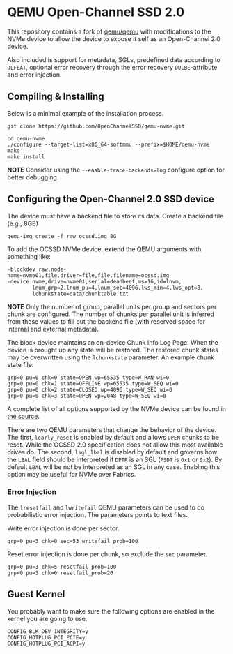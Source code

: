 # QEMU Open-Channel SSD 2.0

This repository contains a fork of [qemu/qemu](https://github.com/qemu/qemu)
with modifications to the NVMe device to allow the device to expose it self as
an Open-Channel 2.0 device.

Also included is support for metadata, SGLs, predefined data according to
`DLFEAT`, optional error recovery through the error recovery `DULBE`-attribute
and error injection.

## Compiling & Installing

Below is a minimal example of the installation process.

    git clone https://github.com/OpenChannelSSD/qemu-nvme.git

    cd qemu-nvme
    ./configure --target-list=x86_64-softmmu --prefix=$HOME/qemu-nvme
    make
    make install

**NOTE** Consider using the `--enable-trace-backends=log` configure option for
better debugging.

## Configuring the Open-Channel 2.0 SSD device

The device must have a backend file to store its data. Create a backend file
(e.g., 8GB)

```
qemu-img create -f raw ocssd.img 8G
```

To add the OCSSD NVMe device, extend the QEMU arguments with something like:

```
-blockdev raw,node-name=nvme01,file.driver=file,file.filename=ocssd.img
-device nvme,drive=nvme01,serial=deadbeef,ms=16,id=lnvm,
        lnum_grp=2,lnum_pu=4,lnum_sec=4096,lws_min=4,lws_opt=8,
        lchunkstate=data/chunktable.txt
```

**NOTE** Only the number of group, parallel units per group and sectors per
chunk are configured. The number of chunks per parallel unit is inferred from
those values to fill out the backend file (with reserved space for internal and
external metadata).

The block device maintains an on-device Chunk Info Log Page. When the device is
brought up any state will be restored. The restored chunk states may be
overwritten using the `lchunkstate` parameter. An example chunk state file:

```
grp=0 pu=0 chk=0 state=OPEN wp=65535 type=W_RAN wi=0
grp=0 pu=0 chk=1 state=OFFLINE wp=65535 type=W_SEQ wi=0
grp=0 pu=0 chk=2 state=CLOSED wp=4096 type=W_SEQ wi=0
grp=0 pu=0 chk=3 state=OPEN wp=2048 type=W_SEQ wi=0
```

A complete list of all options supported by the NVMe device can be found in
[the source](hw/block/nvme.c#L31).

There are two QEMU parameters that change the behavior of the device. The
first, `learly_reset` is enabled by default and allows `OPEN` chunks to be
reset. While the OCSSD 2.0 specification does not allow this most available
drives do. The second, `lsgl_lbal` is disabled by default and governs how the
`LBAL` field should be interpreted if `DPTR` is an SGL (`PSDT` is `0x1` or
`0x2`). By default `LBAL` will be not be interpreted as an SGL in any case.
Enabling this option may be useful for NVMe over Fabrics.

### Error Injection

The `lresetfail` and `lwritefail` QEMU parameters can be used to do
probabilistic error injection. The parameters points to text files.

Write error injection is done per sector.

```
grp=0 pu=3 chk=0 sec=53 writefail_prob=100
```

Reset error injection is done per chunk, so exclude the `sec` parameter.

```
grp=0 pu=3 chk=5 resetfail_prob=100
grp=0 pu=3 chk=6 resetfail_prob=20
```

## Guest Kernel

You probably want to make sure the following options are enabled in the kernel
you are going to use.

```
CONFIG_BLK_DEV_INTEGRITY=y
CONFIG_HOTPLUG_PCI_PCIE=y
CONFIG_HOTPLUG_PCI_ACPI=y
```
